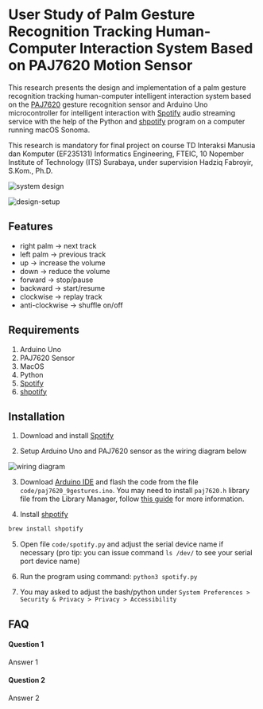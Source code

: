 
# User Study of Palm Gesture Recognition Tracking Human-Computer Interaction System Based on PAJ7620 Motion Sensor

This research presents the design and implementation of a palm gesture recognition tracking human-computer intelligent interaction system
based on the [PAJ7620](https://www.tokopedia.com/lisuinstrument/paj7620-paj7620u2-gesture-recognition-sensor-module) gesture recognition sensor and Arduino
Uno microcontroller for intelligent interaction with [Spotify](https://www.spotify.com) audio
streaming service with the help of the Python and [shpotify](https://github.com/hnarayanan/shpotify) program on a computer running macOS Sonoma.

This research is mandatory for final project on course TD Interaksi Manusia dan Komputer (EF235131) Informatics Engineering, FTEIC, 10 Nopember Institute of Technology (ITS) Surabaya, under supervision Hadziq Fabroyir, S.Kom., Ph.D.

![system design](https://www.imghippo.com/images/1700824949.png)

![design-setup](https://www.imghippo.com/images/1700824825.jpg)


## Features

- right palm -> next track
- left palm -> previous track
- up -> increase the volume
- down -> reduce the volume
- forward -> stop/pause
- backward -> start/resume
- clockwise -> replay track
- anti-clockwise -> shuffle on/off




## Requirements

1. Arduino Uno
2. PAJ7620 Sensor
3. MacOS
4. Python
5. [Spotify](https://www.spotify.com/de-en/download/mac/)
6. [shpotify](https://github.com/hnarayanan/shpotify)

## Installation

1. Download and install [Spotify](https://www.spotify.com/de-en/download/mac/)

2. Setup Arduino Uno and PAJ7620 sensor as the wiring diagram below

![wiring diagram](https://www.imghippo.com/images/1700825548.png)

3. Download [Arduino IDE](https://www.arduino.cc/en/software) and flash the code from the file `code/paj7620_9gestures.ino`. You may need to install `paj7620.h` library file from the Library Manager, follow [this guide](https://www.arduino.cc/reference/en/libraries/gesture-paj7620/) for more information.

4. Install [shpotify](https://github.com/hnarayanan/shpotify)

```bash
brew install shpotify
```

5. Open file `code/spotify.py` and adjust the serial device name if necessary (pro tip: you can issue command `ls /dev/` to see your serial port device name)

6. Run the program using command: `python3 spotify.py`

7. You may asked to adjust the bash/python under `System Preferences > Security & Privacy > Privacy > Accessibility`
## FAQ

#### Question 1

Answer 1

#### Question 2

Answer 2


